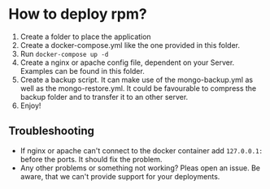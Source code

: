 # How to deploy rpm?

1. Create a folder to place the application
2. Create a docker-compose.yml like the one provided in this folder.
3. Run `docker-compose up -d`
4. Create a nginx or apache config file, dependent on your Server. Examples can be found in this folder.
5. Create a backup script. It can make use of the mongo-backup.yml as well as the mongo-restore.yml. It could be favourable to compress the backup folder and to transfer it to an other server.
6. Enjoy!

## Troubleshooting
* If nginx or apache can't connect to the docker container add `127.0.0.1:` before the ports. It should fix the problem.
* Any other problems or something not working? Pleas open an issue. Be aware, that we can't provide support for your deployments.
